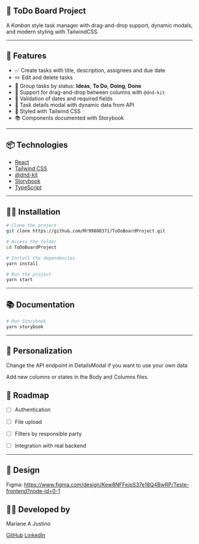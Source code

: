 ## 📝 ToDo Board Project

A _Kanban_ style task manager with drag-and-drop support, dynamic modals, and modern styling with TailwindCSS.

---

## 🚀 Features

- ✅ Create tasks with title, description, assignees and due date
- ✏️ Edit and delete tasks
- 📂 Group tasks by status: **Ideas**, **To Do**, **Doing**, **Done**
- 🧲 Support for drag-and-drop between columns with `@dnd-kit`
- 📅 Validation of dates and required fields
- 📌 Task details modal with dynamic data from API
- 🎨 Styled with Tailwind CSS
- 📚 Components documented with Storybook

---

## 📦 Technologies

- [React](https://reactjs.org/)
- [Tailwind CSS](https://tailwindcss.com/)
- [@dnd-kit](https://dndkit.com/)
- [Storybook](https://storybook.js.org/)
- [TypeScript](https://www.typescriptlang.org/)

---

## 🧑‍💻 Installation

```bash
# Clone the project
git clone https://github.com/Mr99880371/ToDoBoardProject.git

# Access the folder
cd ToDoBoardProject

# Install the dependencies
yarn install

# Run the project
yarn start

```

---

## 📚 Documentation

```bash
# Run Storybook
yarn storybook
```

---

## 🔧 Personalization

Change the API endpoint in DetailsModal if you want to use your own data

Add new columns or states in the Body and Columns files.

## 📌 Roadmap

- [ ] Authentication

- [ ] File upload

- [ ] Filters by responsible party

- [ ] Integration with real backend

---

## 🌉 Design

Figma: https://www.figma.com/design/Kew8NFFejpS37e18Q4BwRP/Teste-frontend?node-id=0-1

## 🧑‍🎓 Developed by

Mariane A Justino

[GitHub](https://github.com/Mr99880371)
[LinkedIn](www.linkedin.com/in/marianearaujodeveloper)



